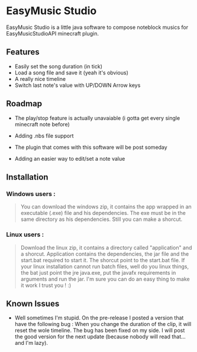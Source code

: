 
# EasyMusic Studio

EasyMusic Studio is a little java software to compose noteblock musics for EasyMusicStudioAPI minecraft plugin.



## Features

- Easily set the song duration (in tick)
- Load a song file and save it (yeah it's obvious)
- A really nice timeline
- Switch last note's value with UP/DOWN Arrow keys


## Roadmap

- The play/stop feature is actually unavaiable (i gotta get every single minecraft note before)

- Adding .nbs file support

- The plugin that comes with this software will be post someday

- Adding an easier way to edit/set a note value


## Installation

### Windows users :
> You can download the windows zip, it contains the app wrapped in an executable (.exe) file and his dependencies. The exe must be in the same directory as his dependencies. Still you can make a shorcut.

### Linux users :
> Download the linux zip, it contains a directory called "application" and a shorcut. Application contains the dependencies, the jar file and the start.bat required to start it. The shorcut point to the start.bat file. If your linux installation cannot run batch files, well do you linux things, the bat just point the jre java.exe, put the javafx requirements in arguments and run the jar. I'm sure you can do an easy thing to make it work I trust you ! :)

## Known Issues

- Well sometimes I'm stupid. On the pre-release I posted a version that have the following bug : When you change the duration of the clip, it will reset the wole timeline. The bug has been fixed on my side. I will post the good version for the next update (because nobody will read that... and I'm lazy).
